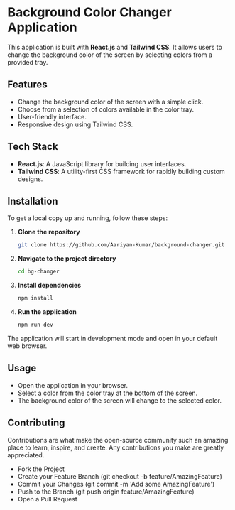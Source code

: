 # Background Color Changer Application

This application is built with **React.js** and **Tailwind CSS**. It allows users to change the background color of the screen by selecting colors from a provided tray.

## Features

- Change the background color of the screen with a simple click.
- Choose from a selection of colors available in the color tray.
- User-friendly interface.
- Responsive design using Tailwind CSS.

## Tech Stack

- **React.js**: A JavaScript library for building user interfaces.
- **Tailwind CSS**: A utility-first CSS framework for rapidly building custom designs.

## Installation

To get a local copy up and running, follow these steps:

1. **Clone the repository**

   ```bash
   git clone https://github.com/Aariyan-Kumar/background-changer.git
   ```

2. **Navigate to the project directory**

    ```bash
    cd bg-changer
    ```
3. **Install dependencies**

    ```bash
    npm install
    ```
4. **Run the application**

    ```bash
    npm run dev
    ```
The application will start in development mode and open in your default web browser.

## Usage

- Open the application in your browser.
- Select a color from the color tray at the bottom of the screen.
- The background color of the screen will change to the selected color.

## Contributing
Contributions are what make the open-source community such an amazing place to learn, inspire, and create. Any contributions you make are greatly appreciated.

- Fork the Project
- Create your Feature Branch (git checkout -b feature/AmazingFeature)
- Commit your Changes (git commit -m 'Add some AmazingFeature')
- Push to the Branch (git push origin feature/AmazingFeature)
- Open a Pull Request